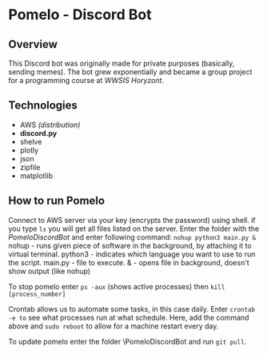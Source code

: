 # Pomelo - Discord Bot
## Overview
This Discord bot was originally made for private purposes (basically, sending memes).
The bot grew exponentially and became a group project for a programming course at *WWSIS Horyzont*.
## Technologies
- AWS *(distribution)*
- **discord.py**
- shelve
- plotly
- json
- zipfile
- matplotlib

## How to run Pomelo
Connect to AWS server via your key (encrypts the password) using shell.
if you type `ls` you will get all files listed on the server.
Enter the folder with the *PomeloDiscordBot* and enter following command:
    `nohup python3 main.py &`
    nohup - runs given piece of software in the background, by attaching it to virtual terminal.
    python3 - indicates which language you want to use to run the script.
    main.py - file to execute.
    & - opens file in background, doesn't show output (like nohup)
    
To stop pomelo enter `ps -aux` (shows active processes) then `kill [process_number]`

Crontab allows us to automate some tasks, in this case daily.
Enter `crontab -e to` see what processes run at what schedule.
Here, add the command above and `sudo reboot` to allow for a machine restart every day.

To update pomelo enter the folder \PomeloDiscordBot and run `git pull`.


